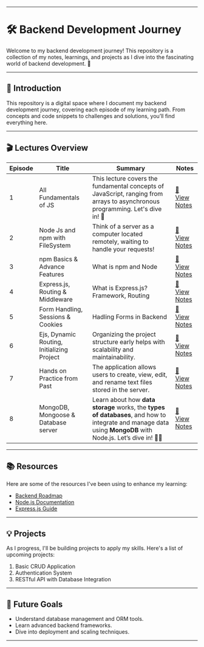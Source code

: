 
---

# 🛠️ Backend Development Journey

Welcome to my backend development journey! This repository is a collection of my notes, learnings, and projects as I dive into the fascinating world of backend development. 🚀

---

## 📖 Introduction

This repository is a digital space where I document my backend development journey, covering each episode of my learning path. From concepts and code snippets to challenges and solutions, you’ll find everything here.

---

## 🎬 Lectures Overview

| **Episode** | **Title**              | **Summary**                                                                 | **Notes**                                      |
|-------------|------------------------|-----------------------------------------------------------------------------|-----------------------------------------------|
| 1           | All Fundamentals of JS       | This lecture covers the fundamental concepts of JavaScript, ranging from arrays to asynchronous programming. Let's dive in! 🎉             | [📄 View Notes](./Concepts/Lecture%2001%20All%20Fundamentals%20of%20JS/Readme.md)     |
| 2           | Node Js and npm with FileSystem  | Think of a server as a computer located remotely, waiting to handle your requests!                 | [📄 View Notes](./Concepts/Lecture%2002%20Node.js%20and%20npm%20with%20FileSystem%20Operations/Readme.md)     |
| 3           | npm Basics & Advance Features           | What is npm and Node                                        | [📄 View Notes](./Concepts/Lecture%2003%20npm%20Basics%20&%20Advance%20Features/Readme.md)                          |
| 4           | Express.js, Routing & Middleware           | What is Express.js? Framework, Routing                                       | [📄 View Notes](./Concepts/Lecture%2004%20Express.js,%20Routing%20&%20Middleware/Readme.md)                          |
| 5           | Form Handling, Sessions & Cookies           | Hadling Forms in Backend                                  | [📄 View Notes](./Concepts/Lecture%2005%20Form%20Handling,%20Sessions%20&%20Cookies/Readme.md)                          |
| 6           | Ejs, Dynamic Routing, Initializing Project           | Organizing the project structure early helps with scalability and maintainability.                                  | [📄 View Notes](./Concepts/Lecture%2006%20EJS,%20Dynamic%20Routing,%20Initializing%20Project/Readme.md)                          |
| 7           | Hands on Practice from Past           | The application allows users to create, view, edit, and rename text files stored in the server.                                  | [📄 View Notes](./Concepts/Lecture%2007%20Hands%20on%20Practice%20from%20Past/Readme.md)                          |
| 8           | MongoDB, Mongoose & Database server           | Learn about how **data storage** works, the **types of databases**, and how to integrate and manage data using **MongoDB** with Node.js. Let’s dive in! 🏊‍♂️                                  | [📄 View Notes](./Concepts/Lecture%2010%20MongoDB,%20Mongoose%20&%20Database%20server/Readme.md)                          |

---

## 📚 Resources

Here are some of the resources I've been using to enhance my learning:

- [Backend Roadmap](https://roadmap.sh/backend)
- [Node.js Documentation](https://nodejs.org/en/docs/)
- [Express.js Guide](https://expressjs.com/)

---

## 💡 Projects

As I progress, I'll be building projects to apply my skills. Here's a list of upcoming projects:

1. Basic CRUD Application
2. Authentication System
3. RESTful API with Database Integration

---

## 🎯 Future Goals

- Understand database management and ORM tools.
- Learn advanced backend frameworks.
- Dive into deployment and scaling techniques.

---
